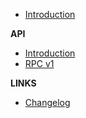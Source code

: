 -   [Introduction](/)

**API**

-   [Introduction](/api.md)
-   [RPC v1](/rpc-v1.md)

**LINKS**

-   [Changelog](/changelog)
